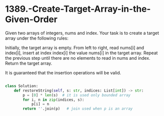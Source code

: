 # 1389.-Create-Target-Array-in-the-Given-Order
Given two arrays of integers, nums and index. Your task is to create a target array under the following rules:

Initially, the target array is empty.
From left to right, read nums[i] and index[i], insert at index index[i] the value nums[i] in the target array.
Repeat the previous step until there are no elements to read in nums and index.
Return the target array.

It is guaranteed that the insertion operations will be valid.

 

```py

class Solution:
    def restoreString(self, s: str, indices: List[int]) -> str:
        p = [0] * len(s)  # it is used only bounded array
        for i, n in zip(indices, s):
            p[i] = n
        return ''.join(p)   # join used when p is an array

```
